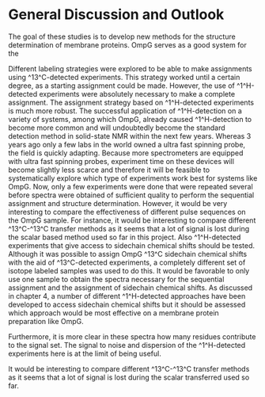 

General Discussion and Outlook
==============================

The goal of these studies is to develop new methods for the structure determination of membrane proteins. OmpG serves as a good system for the

Different labeling strategies were explored to be able to make assignments using ^13^C-detected experiments. This strategy worked until a certain degree, as a starting assignment could be made. However, the use of ^1^H-detected experiments were absolutely necessary to make a complete assignment. The assignment strategy based on ^1^H-detected experiments is much more robust. The successful application of ^1^H-detection on a variety of systems, among which OmpG, already caused ^1^H-detection to become more common and will undoubtedly become the standard detection method in solid-state NMR within the next few years. Whereas 3 years ago only a few labs in the world owned a ultra fast spinning probe, the field is quickly adapting. Because more spectrometers are equipped with ultra fast spinning probes, experiment time on these devices will become slightly less scarce and therefore it will be feasible to systematically explore which type of experiments work best for systems like OmpG. Now, only a few experiments were done that were repeated several before spectra were obtained of sufficient quality to perform the sequential assignment and structure determination. However, it would be very interesting to compare the effectiveness of different pulse sequences on the OmpG sample. For instance, it would be interesting to compare different ^13^C-^13^C transfer methods as it seems that a lot of signal is lost during the scalar based method used so far in this project. Also ^1^H-detected experiments that give access to sidechain chemical shifts should be tested. Although it was possible to assign OmpG ^13^C sidechain chemical shifts with the aid of ^13^C-detected experiments, a completely different set of isotope labeled samples was used to do this. It would be favorable to only use one sample to obtain the spectra necessary for the sequential assignment and the assignment of sidechain chemical shifts. As discussed in chapter 4, a number of different ^1^H-detected approaches have been developed to access sidechain chemical shifts but it should be assessed which approach would be most effective on a membrane protein preparation like OmpG.


Furthermore, it is more clear in these spectra how many residues contribute to the signal set. The signal to noise and dispersion of the ^1^H-detected experiments here is at the limit of being useful.

It would be interesting to compare different ^13^C-^13^C transfer methods as it seems that a lot of signal is lost during the scalar transferred used so far.